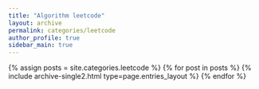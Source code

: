 ```yaml
---
title: "Algorithm leetcode"
layout: archive
permalink: categories/leetcode
author_profile: true
sidebar_main: true
---
```



{% assign posts = site.categories.leetcode %}
{% for post in posts %} {% include archive-single2.html type=page.entries_layout %} {% endfor %}